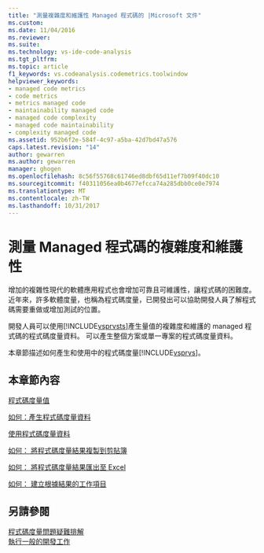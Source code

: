 ```yaml
---
title: "測量複雜度和維護性 Managed 程式碼的 |Microsoft 文件"
ms.custom: 
ms.date: 11/04/2016
ms.reviewer: 
ms.suite: 
ms.technology: vs-ide-code-analysis
ms.tgt_pltfrm: 
ms.topic: article
f1_keywords: vs.codeanalysis.codemetrics.toolwindow
helpviewer_keywords:
- managed code metrics
- code metrics
- metrics managed code
- maintainability managed code
- managed code complexity
- managed code maintainability
- complexity managed code
ms.assetid: 952b6f2e-584f-4c97-a5ba-42d7bd47a576
caps.latest.revision: "14"
author: gewarren
ms.author: gewarren
manager: ghogen
ms.openlocfilehash: 8c56f55768c61746ed8dbf65d11ef7b09f40dc10
ms.sourcegitcommit: f40311056ea0b4677efcca74a285dbb0ce0e7974
ms.translationtype: MT
ms.contentlocale: zh-TW
ms.lasthandoff: 10/31/2017
---
```

# <a name="measuring-complexity-and-maintainability-of-managed-code"></a>測量 Managed 程式碼的複雜度和維護性
增加的複雜性現代的軟體應用程式也會增加可靠且可維護性，讓程式碼的困難度。 近年來，許多軟體度量，也稱為程式碼度量，已開發出可以協助開發人員了解程式碼需要重做或增加測試的位置。  
  
 開發人員可以使用[!INCLUDE[vsprvsts](../code-quality/includes/vsprvsts_md.md)]產生量值的複雜度和維護的 managed 程式碼的程式碼度量資料。 可以產生整個方案或單一專案的程式碼度量資料。  
  
 本章節描述如何產生和使用中的程式碼度量[!INCLUDE[vsprvs](../code-quality/includes/vsprvs_md.md)]。  
  
## <a name="in-this-section"></a>本章節內容  
 [程式碼度量值](../code-quality/code-metrics-values.md)  
  
 [如何：產生程式碼度量資料](../code-quality/how-to-generate-code-metrics-data.md)  
  
 [使用程式碼度量資料](../code-quality/working-with-code-metrics-data.md)  
  
 [如何： 將程式碼度量結果複製到剪貼簿](http://msdn.microsoft.com/en-us/bce8fa29-e39c-4855-aab9-8346257657c5)  
  
 [如何： 將程式碼度量結果匯出至 Excel](http://msdn.microsoft.com/en-us/affc08f3-24e5-446d-9076-bf517663e582)  
  
 [如何： 建立根據結果的工作項目](http://msdn.microsoft.com/en-us/9016393b-b5a3-4d6b-ab6d-f80bafafc0da)  
  
## <a name="see-also"></a>另請參閱  
 [程式碼度量問題疑難排解](../code-quality/troubleshooting-code-metrics-issues.md)   
 [執行一般的開發工作](http://msdn.microsoft.com/en-us/4cd9702a-1e21-4f2d-8e86-e1be4bc74f0b)